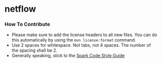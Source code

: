 # netflow


### How To Contribute
* Please make sure to add the license headers to all new files. You can do this automatically by using the `mvn license:format` command.
* Use 2 spaces for whitespace. Not tabs, not 4 spaces. The number of the spacing shall be 2.
* Generally speaking, stick to the [Spark Code Style Guide](https://cwiki.apache.org/confluence/display/SPARK/Spark+Code+Style+Guide)
